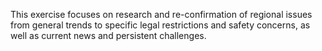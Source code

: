 This exercise focuses on research and re-confirmation of regional issues from general trends to specific legal restrictions and safety concerns, as well as current news and persistent challenges.